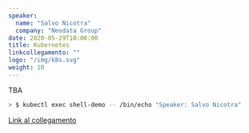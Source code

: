 ```yaml
---
speaker:
  name: "Salvo Nicotra"
  company: "Neodata Group"
date: 2020-05-29T10:00:00
title: Kubernetes
linkcollegamento: ""
logo: "/img/k8s.svg"
weight: 10
---
```


TBA

```bash
> $ kubectl exec shell-demo -- /bin/echo "Speaker: Salvo Nicotra"
```

[Link al collegamento](https://github.com/gohugoio/hugo/) 
